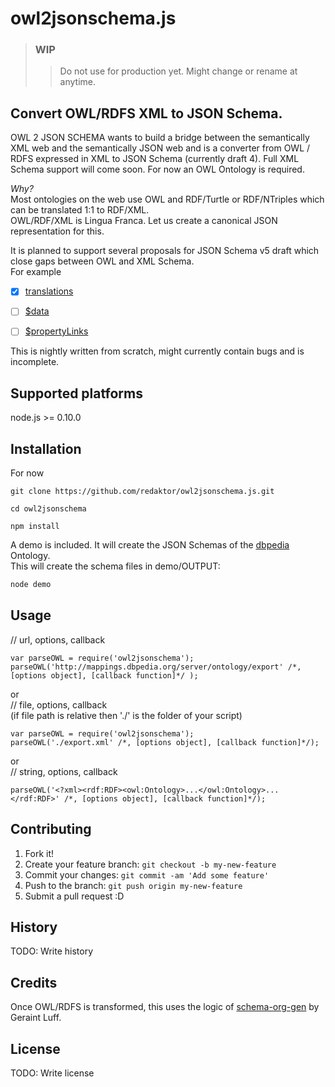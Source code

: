 # owl2jsonschema.js
> ### **WIP**
> > Do not use for production yet. Might change or rename at anytime.
>

Convert OWL/RDFS XML to JSON Schema.
---

OWL 2 JSON SCHEMA wants to build a bridge between the semantically XML web and the semantically JSON web and is a converter from OWL / RDFS expressed in XML to JSON Schema (currently draft 4).
Full XML Schema support will come soon. For now an OWL Ontology is required.

*Why?* <br/>
Most ontologies on the web use OWL and RDF/Turtle or RDF/NTriples which can be translated 1:1 to RDF/XML. <br />
OWL/RDF/XML is Lingua Franca. Let us create a canonical JSON representation for this.

It is planned to support several proposals for JSON Schema v5 draft which close gaps between OWL and XML Schema.<br/>
For example <br/>
- [x] [translations](https://github.com/json-schema/json-schema/wiki/translations-(v5-proposal))
- [ ] [$data](https://github.com/json-schema/json-schema/wiki/%24data-(v5-proposal))
- [ ] [$propertyLinks](https://github.com/json-schema/json-schema/wiki/propertyLinks-(v5-proposal))


This is nightly written from scratch, might currently contain bugs and is incomplete.<br/>
 
## Supported platforms

node.js >= 0.10.0

## Installation
 
For now <br/>
```
git clone https://github.com/redaktor/owl2jsonschema.js.git
```

```
cd owl2jsonschema
```

```
npm install
```
 A demo is included. It will create the JSON Schemas of the [dbpedia](http://dbpedia.org/About) Ontology.<br/> This will create the schema files in demo/OUTPUT:

```javascript
node demo
```

## Usage
// url, options, callback
```
var parseOWL = require('owl2jsonschema');
parseOWL('http://mappings.dbpedia.org/server/ontology/export' /*, [options object], [callback function]*/ );
```
or<br/>
// file, options, callback<br/>
(if file path is relative then './' is the folder of your script)
```
var parseOWL = require('owl2jsonschema');
parseOWL('./export.xml' /*, [options object], [callback function]*/);
```
or<br/>
// string, options, callback
```
parseOWL('<?xml><rdf:RDF><owl:Ontology>...</owl:Ontology>...</rdf:RDF>' /*, [options object], [callback function]*/);
 ```
 
## Contributing
 
1. Fork it!
2. Create your feature branch: `git checkout -b my-new-feature`
3. Commit your changes: `git commit -am 'Add some feature'`
4. Push to the branch: `git push origin my-new-feature`
5. Submit a pull request :D
 
## History
 
TODO: Write history
 
## Credits
 
Once OWL/RDFS is transformed, this uses the logic of [schema-org-gen](https://github.com/geraintluff/schema-org-gen) by Geraint Luff.
 
## License
 
TODO: Write license
